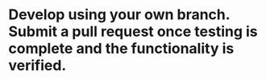 # Develop using your own branch. Submit a pull request once testing is complete and the functionality is verified.



